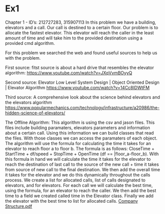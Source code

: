 # Ex1
Chapter 1 - ID’s: 212727283, 315907113
In this problem we have a building, elevators and a call. Our call is destined to a certain floor. Our problem is to allocate the fastest elevator. This elevator will reach the caller in the least amount of time and will take him to the provided destination using a provided cmd algorithm. 
      
  For this problem we searched the web and found useful sources to 
  help us with the problem.
  
First source:
  fitst source is about a hard drive that resembles the elevator algorithm:	
    https://www.youtube.com/watch?v=JXqVvmBOyyQ	

Second source:
    Elevator Low Level System Design | Object Oriented Design | Elevator Algorithm
    https://www.youtube.com/watch?v=14Cc8IDWtFM

Third source:
A comprehensive look about the science behind elevators and the elevators algorithm
https://www.popularmechanics.com/technology/infrastructure/a20986/the-hidden-science-of-elevators/




The Offline Algorithm:
This algorithm is using the csv and jason files. This files include building paramaters, elevators parameters and information about a certain call. Using this information we can build classes that read the files. With those classes we can access the paramaters of each object. The algorithm will use the formula for calculating the time it takes for an elevator to reach floor a to floor b. The formula is as follows: CloseTime + StartTime + df/speed + StopTime + OpenTime (df == |floor_a-floor_b). With this formula in hand we will calculate the time it takes for the elevator to reach the destination of last call to the source of the new call + time it takes from source of new call to the final destination. We then add the overall time it takes for the elevator and we do this dynamically throughout the calls process. We create a list for allocated calls, list of calls designated to elevators, and for elevators. For each call we will calculate the best time, using the formula, for an elevator to reach the caller. We then add the best time to a field we created called time in the Elevator class. Finally we add the elevator with the best time to list for allocated calls.
[Company Structure.pdf](https://github.com/EranK123/Ex1/files/7563624/Company.Structure.pdf)

